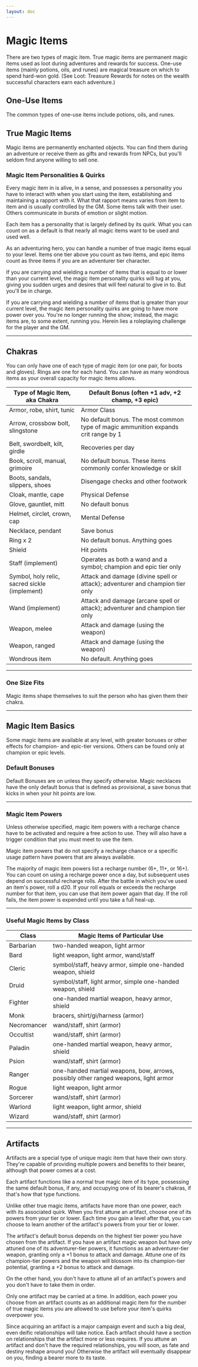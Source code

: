 ```yaml
---
layout: doc
---
```

# Magic Items

There are two types of magic item. True magic items are permanent magic items used as loot during adventures and rewards for success. One-use items (mainly potions, oils, and runes) are magical treasure on which to spend hard-won gold. (See Loot: Treasure Rewards for notes on the wealth successful characters earn each adventure.)

## One-Use Items

The common types of one-use items include potions, oils, and runes.

## True Magic Items

Magic items are permanently enchanted objects. You can find them during an adventure or receive them as gifts and rewards from NPCs, but you'll seldom find anyone willing to sell one.

### Magic Item Personalities & Quirks

Every magic item in is alive, in a sense, and possesses a personality you have to interact with when you start using the item, establishing and maintaining a rapport with it. What that rapport means varies from item to item and is usually controlled by the GM. Some items talk with their user. Others communicate in bursts of emotion or slight motion.

Each item has a personality that is largely defined by its quirk. What you can count on as a default is that nearly all magic items want to be used and used well.

As an adventuring hero, you can handle a number of true magic items equal to your level. Items one tier above you count as two items, and epic items count as three items if you are an adventurer tier character.

If you are carrying and wielding a number of items that is equal to or lower than your current level, the magic item personality quirks will tug at you, giving you sudden urges and desires that will feel natural to give in to. But you'll be in charge.

If you are carrying and wielding a number of items that is greater than your current level, the magic item personality quirks are going to have more power over you. You're no longer running the show; instead, the magic items are, to some extent, running you. Herein lies a roleplaying challenge for the player and the GM.

---

## Chakras

You can only have one of each type of magic item (or one pair, for boots and gloves). Rings are one for each hand. You can have as many wondrous items as your overall capacity for magic items allows.

| **Type of Magic Item, aka Chakra** | **Default Bonus** **(often +1 adv, +2 champ, +3 epic)** |
| --- | --- |
| Armor, robe, shirt, tunic | Armor Class |
| Arrow, crossbow bolt, slingstone | No default bonus. The most common type of magic ammunition expands crit range by 1 |
| Belt, swordbelt, kilt, girdle | Recoveries per day |
| Book, scroll, manual, grimoire | No default bonus. These items commonly confer knowledge or skill |
| Boots, sandals, slippers, shoes | Disengage checks and other footwork |
| Cloak, mantle, cape | Physical Defense |
| Glove, gauntlet, mitt | No default bonus |
| Helmet, circlet, crown, cap | Mental Defense |
| Necklace, pendant | Save bonus |
| Ring x 2 | No default bonus. Anything goes |
| Shield | Hit points |
| Staff (implement) | Operates as both a wand and a symbol; champion and epic tier only |
| Symbol, holy relic, sacred sickle (implement) | Attack and damage (divine spell or attack); adventurer and champion tier only |
| Wand (implement) | Attack and damage (arcane spell or attack); adventurer and champion tier only |
| Weapon, melee | Attack and damage (using the weapon) |
| Weapon, ranged | Attack and damage (using the weapon) |
| Wondrous item | No default. Anything goes |

---

### One Size Fits

Magic items shape themselves to suit the person who has given them their chakra.

---

## Magic Item Basics

Some magic items are available at any level, with greater bonuses or other effects for champion- and epic-tier versions. Others can be found only at champion or epic levels.

### Default Bonuses

Default Bonuses are on unless they specify otherwise. Magic necklaces have the only default bonus that is defined as provisional, a save bonus that kicks in when your hit points are low.

---

### Magic Item Powers

Unless otherwise specified, magic item powers with a recharge chance have to be activated and require a free action to use. They will also have a trigger condition that you must meet to use the item.

Magic item powers that do not specify a recharge chance or a specific usage pattern have powers that are always available.

The majority of magic item powers list a recharge number (6+, 11+, or 16+). You can count on using a recharge power once a day, but subsequent uses depend on successful recharge rolls. After the battle in which you've used an item's power, roll a d20. If your roll equals or exceeds the recharge number for that item, you can use that item power again that day. If the roll fails, the item power is expended until you take a full heal-up.

---

### Useful Magic Items by Class

| **Class** | **Magic Items of Particular Use** |
| --- | --- |
| Barbarian | two-handed weapon, light armor |
| Bard | light weapon, light armor, wand/staff |
| Cleric | symbol/staff, heavy armor, simple one-handed weapon, shield |
| Druid | symbol/staff, light armor, simple one-handed weapon, shield |
| Fighter | one-handed martial weapon, heavy armor, shield |
| Monk | bracers, shirt/gi/harness (armor) |
| Necromancer | wand/staff, shirt (armor) |
| Occultist | wand/staff, shirt (armor) |
| Paladin | one-handed martial weapon, heavy armor, shield |
| Psion | wand/staff, shirt (armor) |
| Ranger | one-handed martial weapons, bow, arrows, possibly other ranged weapons, light armor |
| Rogue | light weapon, light armor |
| Sorcerer | wand/staff, shirt (armor) |
| Warlord | light weapon, light armor, shield |
| Wizard | wand/staff, shirt (armor) |

---

## Artifacts

Artifacts are a special type of unique magic item that have their own story. They're capable of providing multiple powers and benefits to their bearer, although that power comes at a cost.

Each artifact functions like a normal true magic item of its type, possessing the same default bonus, if any, and occupying one of its bearer's chakras, if that's how that type functions.

Unlike other true magic items, artifacts have more than one power, each with its associated quirk. When you first attune an artifact, choose one of its powers from your tier or lower. Each time you gain a level after that, you can choose to learn another of the artifact's powers from your tier or lower.

The artifact's default bonus depends on the highest tier power you have chosen from the artifact. If you have an artifact magic weapon but have only attuned one of its adventurer-tier powers, it functions as an adventurer-tier weapon, granting only a +1 bonus to attack and damage. Attune one of its champion-tier powers and the weapon will blossom into its champion-tier potential, granting a +2 bonus to attack and damage.

On the other hand, you don't have to attune all of an artifact's powers and you don't have to take them in order.

Only one artifact may be carried at a time. In addition, each power you choose from an artifact counts as an additional magic item for the number of true magic items you are allowed to use before your item's quirks overpower you.

Since acquiring an artifact is a major campaign event and such a big deal, even deific relationships will take notice. Each artifact should have a section on relationships that the artifact more or less requires. If you attune an artifact and don't have the required relationships, you will soon, as fate and destiny reshape around you! Otherwise the artifact will eventually disappear on you, finding a bearer more to its taste.
